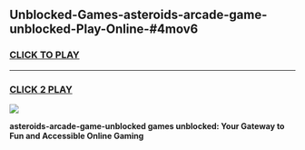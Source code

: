 
## Unblocked-Games-asteroids-arcade-game-unblocked-Play-Online-#4mov6
<h3>
<a href="https://premium.freeplayer.one?title=asteroids-arcade-game-unblocked&ref=27F">CLICK TO PLAY</a></h3>
<hr>

<h3>
<a href="https://premium.freeplayer.one?title=asteroids-arcade-game-unblocked&ref=27F">CLICK 2 PLAY</a>
  
</h3>

<a href="https://premium.freeplayer.one?title=asteroids-arcade-game-unblocked&ref=27F"><img src="https://clearcache.store/games.png"></a>


**asteroids-arcade-game-unblocked games unblocked: Your Gateway to Fun and Accessible Online Gaming**
